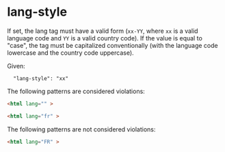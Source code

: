 # lang-style

If set, the lang tag must have a valid form (`xx-YY`, where `xx` is a valid language code and `YY` is a valid country code). If the value is equal to "case", the tag must be capitalized conventionally (with the language code lowercase and the country code uppercase).

Given:

```
  "lang-style": "xx"
```

The following patterns are considered violations:

```html
<html lang="" >
```

```html
<html lang="fr" >
```

The following patterns are not considered violations:

```html
<html lang="FR" >
```
